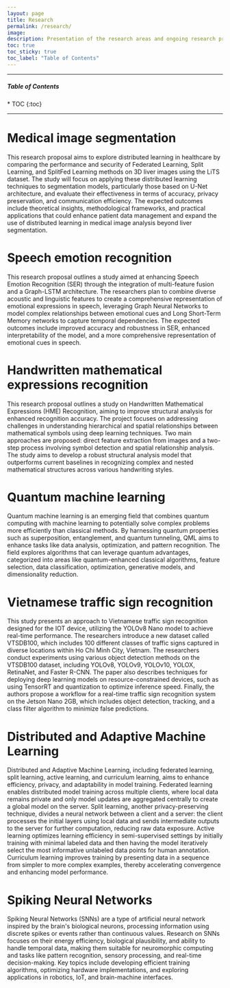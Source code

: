 ```yaml
---
layout: page
title: Research
permalink: /research/
image: 
description: Presentation of the research areas and ongoing research projects of the AI Technology and Application Research Lab at the FPT University, Ho Chi Minh Campus
toc: true
toc_sticky: true
toc_label: "Table of Contents"
---
```


<!-- > Graphs illustrate intricate patterns in our perception of the world and ourselves; graph mining enhances this comprehension by highlighting overlooked details. -->

***

<h5>Table of Contents</h5>
* TOC
{:toc}

***
# Medical image segmentation
This research proposal aims to explore distributed learning in healthcare by comparing the performance and security of Federated Learning, Split Learning, and SplitFed Learning methods on 3D liver images using the LiTS dataset. The study will focus on applying these distributed learning techniques to segmentation models, particularly those based on U-Net architecture, and evaluate their effectiveness in terms of accuracy, privacy preservation, and communication efficiency. The expected outcomes include theoretical insights, methodological frameworks, and practical applications that could enhance patient data management and expand the use of distributed learning in medical image analysis beyond liver segmentation.

# Speech emotion recognition
This research proposal outlines a study aimed at enhancing Speech Emotion Recognition (SER) through the integration of multi-feature fusion and a Graph-LSTM architecture. The researchers plan to combine diverse acoustic and linguistic features to create a comprehensive representation of emotional expressions in speech, leveraging Graph Neural Networks to model complex relationships between emotional cues and Long Short-Term Memory networks to capture temporal dependencies. The expected outcomes include improved accuracy and robustness in SER, enhanced interpretability of the model, and a more comprehensive representation of emotional cues in speech.

# Handwritten mathematical expressions recognition
This research proposal outlines a study on Handwritten Mathematical Expressions (HME) Recognition, aiming to improve structural analysis for enhanced recognition accuracy. The project focuses on addressing challenges in understanding hierarchical and spatial relationships between mathematical symbols using deep learning techniques. Two main approaches are proposed: direct feature extraction from images and a two-step process involving symbol detection and spatial relationship analysis. The study aims to develop a robust structural analysis model that outperforms current baselines in recognizing complex and nested mathematical structures across various handwriting styles.

# Quantum machine learning
Quantum machine learning is an emerging field that combines quantum computing with machine learning to potentially solve complex problems more efficiently than classical methods. By harnessing quantum properties such as superposition, entanglement, and quantum tunneling, QML aims to enhance tasks like data analysis, optimization, and pattern recognition. The field explores algorithms that can leverage quantum advantages, categorized into areas like quantum-enhanced classical algorithms, feature selection, data classification, optimization, generative models, and dimensionality reduction.

# Vietnamese traffic sign recognition
This study presents an approach to Vietnamese traffic sign recognition designed for the IOT device, utilizing the YOLOv8 Nano model to achieve real-time performance. The researchers introduce a new dataset called VTSDB100, which includes 100 different classes of traffic signs captured in diverse locations within Ho Chi Minh City, Vietnam. The researchers conduct experiments using various object detection methods on the VTSDB100 dataset, including YOLOv8, YOLOv9, YOLOv10, YOLOX, RetinaNet, and Faster R-CNN. The paper also describes techniques for deploying deep learning models on resource-constrained devices, such as using TensorRT and quantization to optimize inference speed. Finally, the authors propose a workflow for a real-time traffic sign recognition system on the Jetson Nano 2GB, which includes object detection, tracking, and a class filter algorithm to minimize false predictions.

# Distributed and Adaptive Machine Learning
Distributed and Adaptive Machine Learning, including federated learning, split learning, active learning, and curriculum learning, aims to enhance efficiency, privacy, and adaptability in model training. Federated learning enables distributed model training across multiple clients, where local data remains private and only model updates are aggregated centrally to create a global model on the server. Split learning, another privacy-preserving technique, divides a neural network between a client and a server: the client processes the initial layers using local data and sends intermediate outputs to the server for further computation, reducing raw data exposure. Active learning optimizes learning efficiency in semi-supervised settings by initially training with minimal labeled data and then having the model iteratively select the most informative unlabeled data points for human annotation. Curriculum learning improves training by presenting data in a sequence from simpler to more complex examples, thereby accelerating convergence and enhancing model performance. 


# Spiking Neural Networks
Spiking Neural Networks (SNNs) are a type of artificial neural network inspired by the brain's biological neurons, processing information using discrete spikes or events rather than continuous values. Research on SNNs focuses on their energy efficiency, biological plausibility, and ability to handle temporal data, making them suitable for neuromorphic computing and tasks like pattern recognition, sensory processing, and real-time decision-making. Key topics include developing efficient training algorithms, optimizing hardware implementations, and exploring applications in robotics, IoT, and brain-machine interfaces.